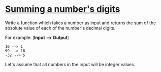 # [Summing a number's digits](https://www.codewars.com/kata/summing-a-numbers-digits "https://www.codewars.com/kata/52f3149496de55aded000410")

Write a function which takes a number as input and returns the sum of the absolute value of each of the number's decimal digits. 

For example: (**Input --> Output**)

```
10 --> 1
99 --> 18
-32 --> 5
```

Let's assume that all numbers in the input will be integer values.
